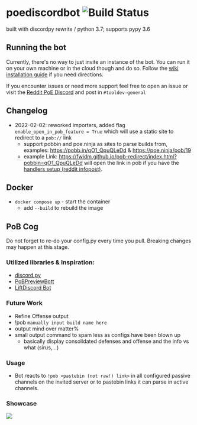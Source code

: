 # poediscordbot ![Build Status](https://github.com/poediscord/poediscordbot/workflows/Python%20application/badge.svg)
built with discordpy rewrite / python 3.7; supports pypy 3.6

## Running the bot
Currently, there's no way to just invite an instance of the bot. You can run it on your own machine or in the cloud though and do so. Follow the [wiki installation guide](https://github.com/poediscord/poediscordbot/wiki/Installation) if you need directions.

If you encounter issues or need more support feel free to open an issue or visit the [Reddit PoE Discord](https://discord.com/invite/pathofexile) and post in `#tooldev-general`

## Changelog
- 2022-02-02: reworked importers, added flag `enable_open_in_pob_feature = True` which will use a static site to redirect to a `pob://` link
  - support pobbin and poe.ninja as sites to parse builds from, examples: https://pobb.in/qO1_QpuQLeDd & https://poe.ninja/pob/19
  - example Link: https://fwidm.github.io/pob-redirect/index.html?pobbin=qO1_QpuQLeDd will open the link in pob if you have the [handlers setup (reddit infopost)](https://www.reddit.com/r/pathofexile/comments/siao2j/poblink_quickload_links_for_path_of_building/).
## Docker
- `docker compose up` - start the container
    - add `--build` to rebuild the image
    
## PoB Cog
Do not forget to re-do your config.py every time you pull. Breaking changes may happen at this stage.

### Utilized libraries & Inspiration:
- [discord.py](https://github.com/Rapptz/discord.py)
- [PoBPreviewBott](https://github.com/aggixx/PoBPreviewBot)
- [LiftDiscord Bot](https://github.com/andreandersen/LiftDiscord/)

### Future Work
- Refine Offense output
- !pob `manually input build name here` <pob link>
- output mind over matter%
- small output command to spam less as configs have been blown up
    - basically display consolidated defenses and offense and the info vs what (sirus,...)
### Usage
- Bot reacts to `!pob <pastebin (not raw!) link>` in all configured passive channels on the invited server or to pastebin links it can parse in active channels.

### Showcase
![](https://cdn.discordapp.com/attachments/175005585203396622/832324723794116636/unknown.png)

